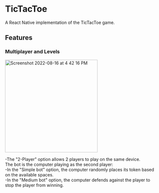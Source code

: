 # TicTacToe
A React Native implementation of the TicTacToe game. 

## Features

### Multiplayer and Levels

<img width="304" alt="Screenshot 2022-08-16 at 4 42 16 PM" src="https://user-images.githubusercontent.com/63542508/184866108-fd07555d-00f0-4af9-8149-c177eaebbf0d.png">

-The "2-Player" option allows 2 players to play on the same device.  
The bot is the computer playing as the second player:  
-In the "Simple bot" option, the computer randomly places its token based on the available spaces.   
-In the "Medium bot" option, the computer defends against the player to stop the player from winning.   
